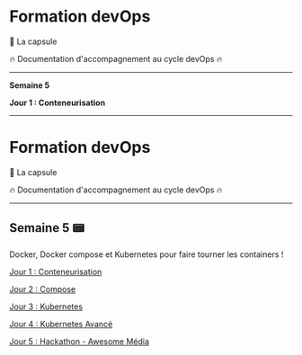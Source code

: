# Formation devOps

:pill: La capsule

:fire:  Documentation d'accompagnement au cycle devOps :fire:

---

**Semaine 5**

**Jour 1 : Conteneurisation**

---

# Formation devOps

:pill: La capsule

:fire:  Documentation d'accompagnement au cycle devOps :fire:

---

## Semaine 5 :pager: 

Docker, Docker compose et Kubernetes pour faire tourner les containers !

[Jour 1 : Conteneurisation](jour1/)

[Jour 2 : Compose](jour2/)

[Jour 3 : Kubernetes](jour3/)

[Jour 4 : Kubernetes Avancé](jour4/)

[Jour 5 : Hackathon - Awesome Média](jour5/)



